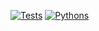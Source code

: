 [![Tests](https://github.com/kolypto/py-apiens/workflows/Tests/badge.svg)](/kolypto/py-apiens/actions)
[![Pythons](https://img.shields.io/badge/python-3.7%E2%80%933.8-blue.svg)](noxfile.py)

